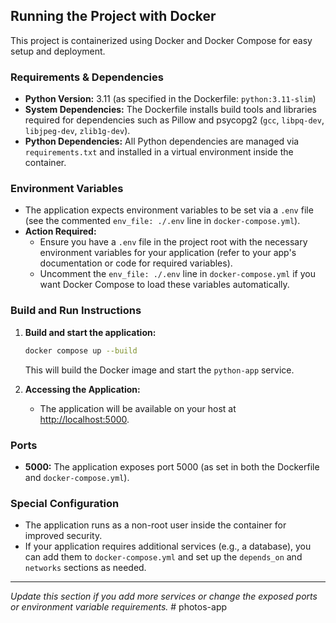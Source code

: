 ## Running the Project with Docker

This project is containerized using Docker and Docker Compose for easy setup and deployment.

### Requirements & Dependencies
- **Python Version:** 3.11 (as specified in the Dockerfile: `python:3.11-slim`)
- **System Dependencies:** The Dockerfile installs build tools and libraries required for dependencies such as Pillow and psycopg2 (`gcc`, `libpq-dev`, `libjpeg-dev`, `zlib1g-dev`).
- **Python Dependencies:** All Python dependencies are managed via `requirements.txt` and installed in a virtual environment inside the container.

### Environment Variables
- The application expects environment variables to be set via a `.env` file (see the commented `env_file: ./.env` line in `docker-compose.yml`).
- **Action Required:**
  - Ensure you have a `.env` file in the project root with the necessary environment variables for your application (refer to your app's documentation or code for required variables).
  - Uncomment the `env_file: ./.env` line in `docker-compose.yml` if you want Docker Compose to load these variables automatically.

### Build and Run Instructions
1. **Build and start the application:**
   ```sh
   docker compose up --build
   ```
   This will build the Docker image and start the `python-app` service.

2. **Accessing the Application:**
   - The application will be available on your host at [http://localhost:5000](http://localhost:5000).

### Ports
- **5000:** The application exposes port 5000 (as set in both the Dockerfile and `docker-compose.yml`).

### Special Configuration
- The application runs as a non-root user inside the container for improved security.
- If your application requires additional services (e.g., a database), you can add them to `docker-compose.yml` and set up the `depends_on` and `networks` sections as needed.

---

*Update this section if you add more services or change the exposed ports or environment variable requirements.*
#   p h o t o s - a p p  
 